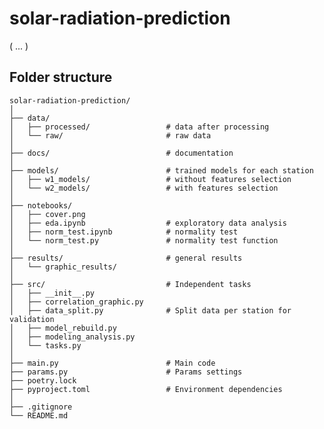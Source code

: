 # solar-radiation-prediction
( ... )

## Folder structure

    solar-radiation-prediction/
    │
    ├── data/
    │   ├── processed/                 # data after processing
    │   └── raw/                       # raw data
    │
	├── docs/                          # documentation
	│
	├── models/                        # trained models for each station
	│   ├── w1_models/                 # without features selection
	│   └── w2_models/                 # with features selection
	│
	├── notebooks/
	│   ├── cover.png
	│   ├── eda.ipynb                  # exploratory data analysis
	│   ├── norm_test.ipynb            # normality test
	│   └── norm_test.py               # normality test function
	│
	├── results/                       # general results
	│	└── graphic_results/   
	│
	├── src/                           # Independent tasks
	│   ├── __init__.py
	│   ├── correlation_graphic.py      
	│   ├── data_split.py              # Split data per station for validation
	│   ├── model_rebuild.py
	│   ├── modeling_analysis.py
	│   └── tasks.py
	│   
    ├── main.py                        # Main code
	├── params.py                      # Params settings
	├── poetry.lock
	├── pyproject.toml                 # Environment dependencies
	│ 
	├── .gitignore
	└── README.md